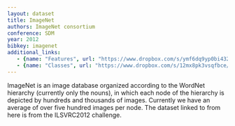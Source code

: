 ```yaml
---
layout: dataset
title: ImageNet
authors: ImageNet consortium
conference: SDM
year: 2012
bibkey: imagenet
additional_links:
   - {name: "Features", url: "https://www.dropbox.com/s/ymf6dq9yp0bi432/ILSVRC2012_caffe_CNN.mat?dl=0"}
   - {name: "Classes", url: "https://www.dropbox.com/s/12mx8pk3vsqfbce/ILSVRC2012_caffe_CNN_class.mat?dl=0"}
---
```

ImageNet is an image database organized according to the WordNet hierarchy (currently only the nouns), in which each node of the hierarchy is depicted by hundreds and thousands of images. Currently we have an average of over five hundred images per node. The dataset linked to from here is from the ILSVRC2012 challenge.
